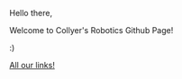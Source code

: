 Hello there,

Welcome to Collyer's Robotics Github Page!

:)

<a href="https://collyersrobotics.tech/our-links">All our links!</a>
